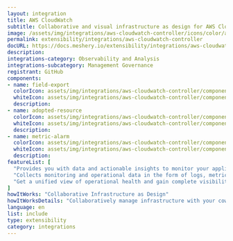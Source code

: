```yaml
---
layout: integration
title: AWS CloudWatch
subtitle: Collaborative and visual infrastructure as design for AWS CloudWatch
image: /assets/img/integrations/aws-cloudwatch-controller/icons/color/aws-cloudwatch-controller-color.svg
permalink: extensibility/integrations/aws-cloudwatch-controller
docURL: https://docs.meshery.io/extensibility/integrations/aws-cloudwatch-controller
description: 
integrations-category: Observability and Analysis
integrations-subcategory: Management Governance
registrant: GitHub
components: 
- name: field-export
  colorIcon: assets/img/integrations/aws-cloudwatch-controller/components/field-export/icons/color/field-export-color.svg
  whiteIcon: assets/img/integrations/aws-cloudwatch-controller/components/field-export/icons/white/field-export-white.svg
  description: 
- name: adopted-resource
  colorIcon: assets/img/integrations/aws-cloudwatch-controller/components/adopted-resource/icons/color/adopted-resource-color.svg
  whiteIcon: assets/img/integrations/aws-cloudwatch-controller/components/adopted-resource/icons/white/adopted-resource-white.svg
  description: 
- name: metric-alarm
  colorIcon: assets/img/integrations/aws-cloudwatch-controller/components/metric-alarm/icons/color/metric-alarm-color.svg
  whiteIcon: assets/img/integrations/aws-cloudwatch-controller/components/metric-alarm/icons/white/metric-alarm-white.svg
  description: 
featureList: [
  "Provides you with data and actionable insights to monitor your applications, respond to system-wide performance changes, and optimize resource utilization.",
  "Collects monitoring and operational data in the form of logs, metrics, and traces.",
  "Get a unified view of operational health and gain complete visibility of your AWS resources, applications, and services running on AWS and on-premises."
]
howItWorks: "Collaborative Infrastructure as Design"
howItWorksDetails: "Collaboratively manage infrastructure with your coworkers synchronously sharing the same designs."
language: en
list: include
type: extensibility
category: integrations
---
```

